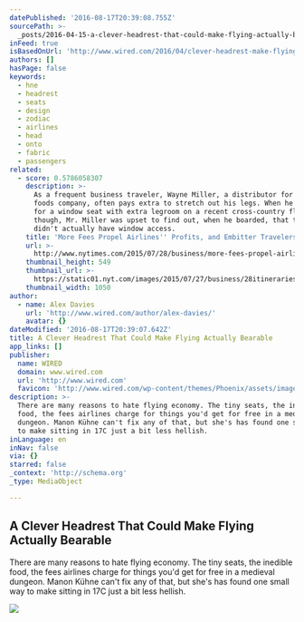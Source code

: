 ```yaml
---
datePublished: '2016-08-17T20:39:08.755Z'
sourcePath: >-
  _posts/2016-04-15-a-clever-headrest-that-could-make-flying-actually-bearable.md
inFeed: true
isBasedOnUrl: 'http://www.wired.com/2016/04/clever-headrest-make-flying-actually-bearable/'
authors: []
hasPage: false
keywords:
  - hne
  - headrest
  - seats
  - design
  - zodiac
  - airlines
  - head
  - onto
  - fabric
  - passengers
related:
  - score: 0.5786058307
    description: >-
      As a frequent business traveler, Wayne Miller, a distributor for an ethnic
      foods company, often pays extra to stretch out his legs. When he paid $38
      for a window seat with extra legroom on a recent cross-country flight,
      though, Mr. Miller was upset to find out, when he boarded, that the seat
      didn't actually have window access.
    title: 'More Fees Propel Airlines'' Profits, and Embitter Travelers'
    url: >-
      http://www.nytimes.com/2015/07/28/business/more-fees-propel-airlines-profits-and-embitter-travelers.html
    thumbnail_height: 549
    thumbnail_url: >-
      https://static01.nyt.com/images/2015/07/27/business/28itineraries-web/28itineraries-web-facebookJumbo.jpg
    thumbnail_width: 1050
author:
  - name: Alex Davies
    url: 'http://www.wired.com/author/alex-davies/'
    avatar: {}
dateModified: '2016-08-17T20:39:07.642Z'
title: A Clever Headrest That Could Make Flying Actually Bearable
app_links: []
publisher:
  name: WIRED
  domain: www.wired.com
  url: 'http://www.wired.com'
  favicon: 'http://www.wired.com/wp-content/themes/Phoenix/assets/images/favicon.ico'
description: >-
  There are many reasons to hate flying economy. The tiny seats, the inedible
  food, the fees airlines charge for things you'd get for free in a medieval
  dungeon. Manon Kühne can't fix any of that, but she's has found one small way
  to make sitting in 17C just a bit less hellish.
inLanguage: en
inNav: false
via: {}
starred: false
_context: 'http://schema.org'
_type: MediaObject

---
```

<article style=""><h1>A Clever Headrest That Could Make Flying Actually Bearable</h1><p>There are many reasons to hate flying economy. The tiny seats, the inedible food, the fees airlines charge for things you'd get for free in a medieval dungeon. Manon Kühne can't fix any of that, but she's has found one small way to make sitting in 17C just a bit less hellish.</p><img src="https://s3-us-west-2.amazonaws.com/the-grid-img/p/8dc283ca637a9ed4e81f27749130ffccde596046.jpg" /></article>